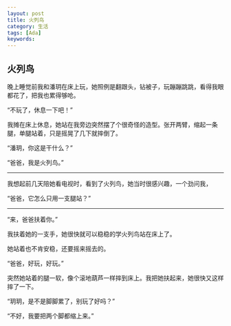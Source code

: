 ```yaml
---
layout: post
title: 火列鸟
category: 生活
tags: [Ada]
keywords:
---
```


## 火列鸟

晚上睡觉前我和潘玥在床上玩，她照例是翻跟头，钻被子，玩蹦蹦跳跳，看得我眼都花了，把我也累得够呛。 

“不玩了，休息一下吧！” 

我摊在床上休息，她站在我旁边突然摆了个很奇怪的造型。张开两臂，缩起一条腿，单腿站着，只是摇晃了几下就摔倒了。 

“潘玥，你这是干什么？” 

“爸爸，我是火列鸟。”

---

我想起前几天陪她看电视时，看到了火列鸟，她当时很感兴趣，一个劲问我， 

“爸爸，它怎么只用一支腿站？”

---

“来，爸爸扶着你。” 

我扶着她的一支手，她很快就可以稳稳的学火列鸟站在床上了。 

她站着也不肯安稳，还要摇来摇去的。 

“爸爸，好玩，好玩。” 

突然她站着的腿一软，像个滚地葫芦一样摔到床上。我把她扶起来，她很快又这样摔了一下。 

“玥玥，是不是脚脚累了，别玩了好吗？” 

“不好，我要把两个脚都缩上来。”
